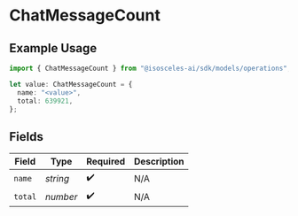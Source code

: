 # ChatMessageCount

## Example Usage

```typescript
import { ChatMessageCount } from "@isosceles-ai/sdk/models/operations";

let value: ChatMessageCount = {
  name: "<value>",
  total: 639921,
};
```

## Fields

| Field              | Type               | Required           | Description        |
| ------------------ | ------------------ | ------------------ | ------------------ |
| `name`             | *string*           | :heavy_check_mark: | N/A                |
| `total`            | *number*           | :heavy_check_mark: | N/A                |
